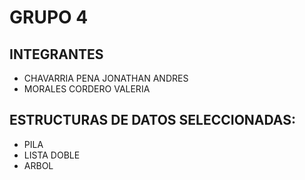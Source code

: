 # GRUPO 4 #

## INTEGRANTES
* CHAVARRIA PENA JONATHAN ANDRES
* MORALES CORDERO VALERIA

## ESTRUCTURAS DE DATOS SELECCIONADAS:
* PILA
* LISTA DOBLE
* ARBOL